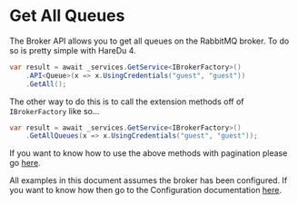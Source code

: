 # Get All Queues

The Broker API allows you to get all queues on the RabbitMQ broker. To do so is pretty simple with HareDu 4.

```c#
var result = await _services.GetService<IBrokerFactory>()
    .API<Queue>(x => x.UsingCredentials("guest", "guest"))
    .GetAll();
```

The other way to do this is to call the extension methods off of ```IBrokerFactory``` like so...

```c#
var result = await _services.GetService<IBrokerFactory>()
    .GetAllQueues(x => x.UsingCredentials("guest", "guest"));
```

If you want to know how to use the above methods with pagination please go [here](https://github.com/ahives/HareDu3/blob/master/docs/pagination.md).

All examples in this document assumes the broker has been configured. If you want to know how then go to the Configuration documentation [here](https://github.com/ahives/HareDu3/blob/master/docs/configuration.md).

